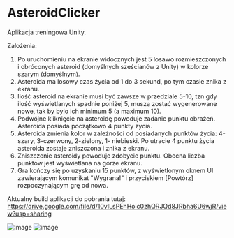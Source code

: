 # AsteroidClicker
Aplikacja treningowa Unity.

Założenia:
1. Po uruchomieniu na ekranie widocznych jest 5 losawo rozmieszczonych i obróconych asteroid (domyślnych sześcianów z Unity) w kolorze szarym (domyślnym).
2. Asteroida ma losowy czas życia od 1 do 3 sekund, po tym czasie znika z ekranu.
3. llość asteroid na ekranie musi być zawsze w przedziale 5-10, tzn gdy ilość wyświetlanych spadnie poniżej 5, muszą zostać wygenerowane nowe, tak by bylo ich minimum 5 (a maximum 10).
4. Podwójne kliknięcie na asteroidę powoduje zadanie punktu obrażeń. Asteroida posiada początkowo 4 punkty życia. 
5. Asteroida zmienia kolor w zależności od posiadanych punktów życia: 4-szary, 3-czerwony, 2-zielony, 1- niebieski. Po utracie 4 punktu życia asteroida zostaje zniszczona i znika z ekranu.
6. Zniszczenie asteroidy powoduje zdobycie punktu. Obecna liczba punktów jest wyświetlana na górze ekranu.
7. Gra kończy się po uzyskaniu 15 punktów, z wyświetlonym oknem Ul zawierającym komunikat "Wygrana!" i przyciskiem [Powtórz] rozpoczynającym grę od nowa.

Aktualny build aplikacji do pobrania tutaj:
https://drive.google.com/file/d/10vILsPEhHoic0zhQRJQd8JRbha6U6wjR/view?usp=sharing

![image](https://user-images.githubusercontent.com/46719355/193827810-0902f7bf-5620-4279-bcf5-30de4403ba86.png)
![image](https://user-images.githubusercontent.com/46719355/193827927-d046cfaa-d07d-4967-bef2-b265e6fc117a.png)
